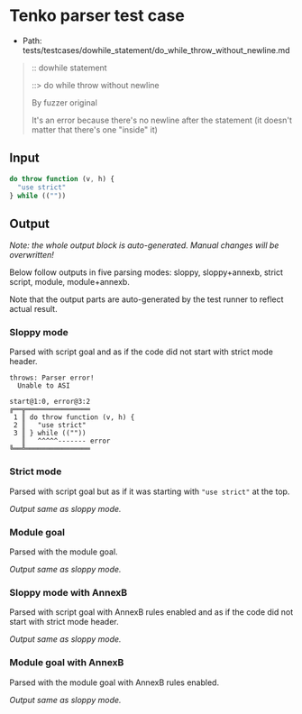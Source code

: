 # Tenko parser test case

- Path: tests/testcases/dowhile_statement/do_while_throw_without_newline.md

> :: dowhile statement
>
> ::> do while throw without newline
>
> By fuzzer original
>
> It's an error because there's no newline after the statement (it doesn't matter that there's one "inside" it)

## Input

`````js
do throw function (v, h) {
  "use strict"
} while ((""))
`````

## Output

_Note: the whole output block is auto-generated. Manual changes will be overwritten!_

Below follow outputs in five parsing modes: sloppy, sloppy+annexb, strict script, module, module+annexb.

Note that the output parts are auto-generated by the test runner to reflect actual result.

### Sloppy mode

Parsed with script goal and as if the code did not start with strict mode header.

`````
throws: Parser error!
  Unable to ASI

start@1:0, error@3:2
╔══╦════════════════
 1 ║ do throw function (v, h) {
 2 ║   "use strict"
 3 ║ } while ((""))
   ║   ^^^^^------- error
╚══╩════════════════

`````

### Strict mode

Parsed with script goal but as if it was starting with `"use strict"` at the top.

_Output same as sloppy mode._

### Module goal

Parsed with the module goal.

_Output same as sloppy mode._

### Sloppy mode with AnnexB

Parsed with script goal with AnnexB rules enabled and as if the code did not start with strict mode header.

_Output same as sloppy mode._

### Module goal with AnnexB

Parsed with the module goal with AnnexB rules enabled.

_Output same as sloppy mode._
